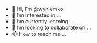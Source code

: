 - 👋 Hi, I’m @wyniemko
- 👀 I’m interested in ...
- 🌱 I’m currently learning ...
- 💞️ I’m looking to collaborate on ...
- 📫 How to reach me ...

<!---
wyniemko/wyniemko is a ✨ special ✨ repository because its `README.md` (this file) appears on your GitHub profile.
You can click the Preview link to take a look at your changes.
--->
